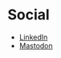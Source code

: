 # Social 

- [LinkedIn](https://www.linkedin.com/in/reaperim)
- <a rel="me" href="https://fosstodon.org/@reaper" class="jsx-2281140162 margin-sm action-link">Mastodon</a>